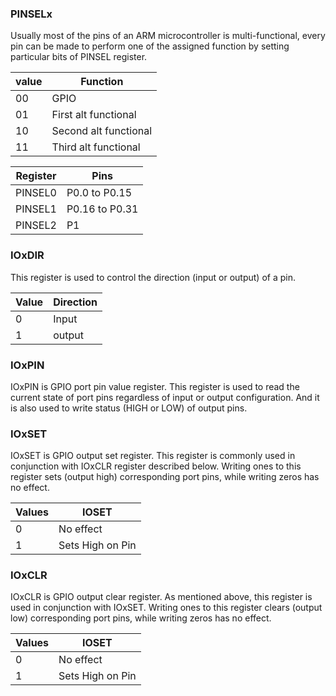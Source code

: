 ### PINSELx
Usually most of the pins of an ARM microcontroller is multi-functional, every pin can be made to perform one of the assigned function by setting particular bits of PINSEL register.

|value | Function   |
|------|------------|
| 00   | GPIO      |          
| 01   | First alt functional |
| 10   | Second alt functional |
| 11   | Third alt functional |


|Register |Pins|
|---------|-----|
| PINSEL0 |P0.0 to P0.15|
| PINSEL1 |P0.16 to P0.31|
| PINSEL2 |P1|

### IOxDIR
This register is used to control the direction (input or output) of a pin.

|Value  | Direction |
|-------|-----------|
|0| Input |
|1|  output |

### IOxPIN
IOxPIN is GPIO port pin value register. This register is used to read the current state of port pins regardless of input or output configuration. And it is also used to write status (HIGH or LOW) of output pins.

### IOxSET
IOxSET is GPIO output set register. This register is commonly used in conjunction with IOxCLR register described below. Writing ones to this register sets (output high) corresponding port pins, while writing zeros has no effect.

|Values|	IOSET|
|------|-------|
|0 |No effect|
|1 | Sets High on Pin|

### IOxCLR
IOxCLR is GPIO output clear register. As mentioned above, this register is used in conjunction with IOxSET. Writing ones to this register clears (output low) corresponding port pins, while writing zeros has no effect.

|Values|	IOSET|
|------|-------|
|0 |No effect|
|1 | Sets High on Pin|
